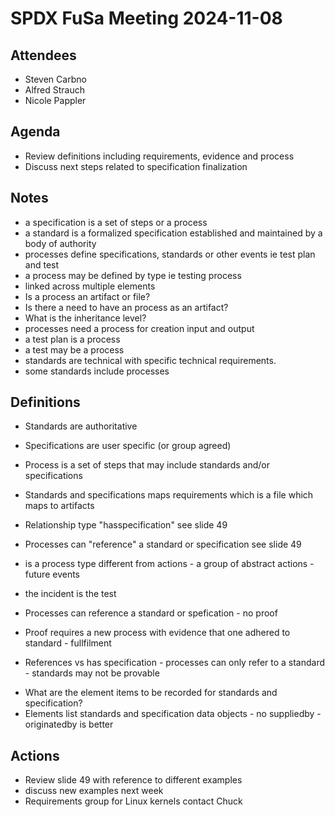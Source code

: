 # SPDX FuSa Meeting 2024-11-08

## Attendees
- Steven Carbno
- Alfred Strauch
- Nicole Pappler

## Agenda
- Review definitions including requirements, evidence and process
- Discuss next steps related to specification finalization


## Notes
* a specification is a set of steps or a process
* a standard is a formalized specification established and maintained by a body of authority
* processes define specifications, standards or other events ie test plan and test
* a process may be defined by type  ie testing process
* linked across multiple elements
* Is a process an artifact or file?
* Is there a need to have an process as an artifact?
* What is the inheritance level?
* processes need a process for creation  input and output
* a test plan is a process
* a test may be a process
 * standards are technical with specific technical requirements.
 * some standards include processes

## Definitions
* Standards are authoritative
* Specifications are user specific (or group agreed)
* Process is a set of steps that may include standards and/or specifications

* Standards and specifications maps requirements which is a file which maps to artifacts
* Relationship type "hasspecification"  see slide 49
* Processes can "reference" a standard or specification  see slide 49
 * is a process type different from actions - a group of abstract actions - future events
* the incident is the test
* Processes can reference a standard or spefication - no proof
* Proof requires a new process with evidence that one adhered to standard - fullfilment 
- References vs has specification  - processes can only refer to a standard  - standards may not be provable
* What are the element items to be recorded for standards and specification?
* Elements list standards and specification  data objects - no suppliedby - originatedby is better

## Actions
* Review slide 49 with reference to different examples 
* discuss new examples next week
* Requirements group for Linux kernels  contact  Chuck
